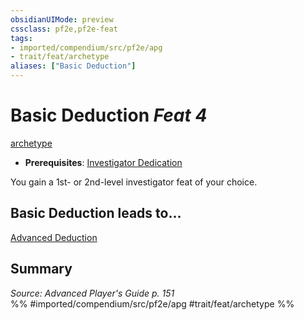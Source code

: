 ```yaml
---
obsidianUIMode: preview
cssclass: pf2e,pf2e-feat
tags:
- imported/compendium/src/pf2e/apg
- trait/feat/archetype
aliases: ["Basic Deduction"]
---
```

# Basic Deduction  *Feat 4*  
[archetype](archetype.md)  

- **Prerequisites**: [Investigator Dedication](investigator-dedication-apg.md)

You gain a 1st- or 2nd-level investigator feat of your choice.

## Basic Deduction leads to...

[Advanced Deduction](advanced-deduction-apg.md)

## Summary

*Source: Advanced Player's Guide p. 151*  
%% #imported/compendium/src/pf2e/apg #trait/feat/archetype %%
